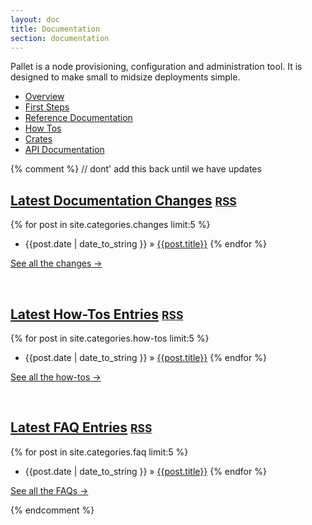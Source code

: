 ```yaml
---
layout: doc
title: Documentation
section: documentation
---
```


Pallet is a node provisioning, configuration and administration tool.  It is
designed to make small to midsize deployments simple.

- [Overview]({{site.baseurl}}/doc/overview)
- [First Steps]({{site.baseurl}}/doc/first-steps)
- [Reference Documentation]({{site.baseurl}}/doc/reference)
- [How Tos]({{site.baseurl}}/doc/how-tos)
- [Crates]({{site.baseurl}}/doc/crates)
- [API Documentation]({{site.baseurl}}/api/0.7/index.html)

{% comment %} // dont' add this back until we have updates 
## [Latest Documentation Changes]({{site.baseurl}}/doc/changes) <small><a href="{{site.baseurl}}/doc/changes/atom.xml">RSS</a></small>
{% for post in site.categories.changes limit:5 %}
- {{post.date | date_to_string }} &raquo; [{{post.title}}]({{site.baseurl}}{{post.url}})
{% endfor %}
<p><a class="pull-right" href="{{site.baseurl}}/doc/changes"> See all the changes &rarr;</a></p>
<br>

## [Latest How-Tos Entries]({{site.baseurl}}/doc/how-tos) <small><a href="{{site.baseurl}}/doc/how-tos/atom.xml">RSS</a></small>
{% for post in site.categories.how-tos limit:5 %}
- {{post.date | date_to_string }} &raquo; [{{post.title}}]({{site.baseurl}}{{post.url}})
{% endfor %}
<p><a class="pull-right" href="{{site.baseurl}}/doc/how-tos"> See all the how-tos &rarr;</a></p>
<br>

## [Latest FAQ Entries]({{site.baseurl}}/doc/faq) <small><a href="{{site.baseurl}}/doc/faq/atom.xml">RSS</a></small>
{% for post in site.categories.faq limit:5 %}
- {{post.date | date_to_string }} &raquo; [{{post.title}}]({{site.baseurl}}{{post.url}})
{% endfor %}
<p><a class="pull-right" href="{{site.baseurl}}/doc/faq"> See all the FAQs &rarr;</a></p>

{% endcomment %}
<br>

